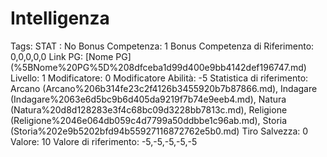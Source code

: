 # Intelligenza

Tags: STAT
: No
Bonus Competenza: 1
Bonus Competenza di Riferimento: 0,0,0,0,0
Link PG: [Nome PG] (%5BNome%20PG%5D%208dfceba1d99d400e9bb4142def196747.md)
Livello: 1
Modificatore: 0
Modificatore  Abilità: -5
Statistica di riferimento: Arcano (Arcano%206b314fe23c2f4126b3455920b7b87866.md), Indagare (Indagare%2063e6d5bc9b6d405da9219f7b74e9eeb4.md), Natura (Natura%20d8d128283e3f4c68bc09d3228bb7813c.md), Religione (Religione%2046e064db059c4d7799a50ddbbe1c96ab.md), Storia (Storia%202e9b5202bfd94b55927116872762e5b0.md)
Tiro Salvezza: 0
Valore: 10
Valore di riferimento: -5,-5,-5,-5,-5